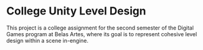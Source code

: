 # College Unity Level Design
 This project is a college assignment for the second semester of the Digital Games program at Belas Artes, where its goal is to represent cohesive level design within a scene in-engine.